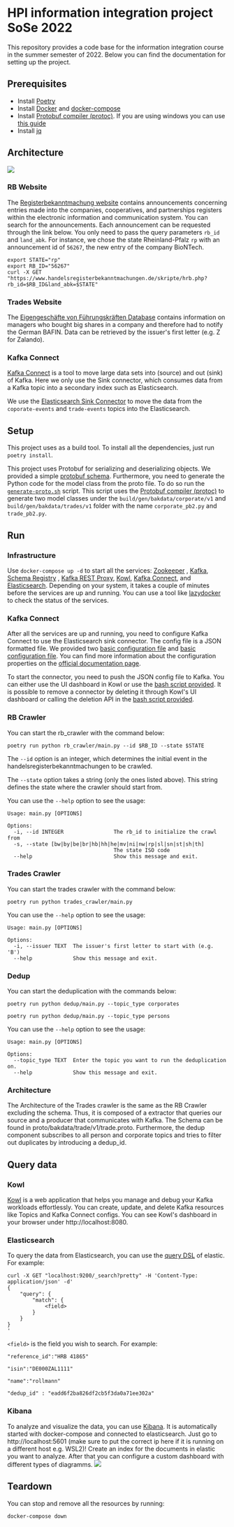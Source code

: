 # HPI information integration project SoSe 2022

This repository provides a code base for the information integration course in the summer semester of 2022. Below you
can find the documentation for setting up the project.

## Prerequisites

- Install [Poetry](https://python-poetry.org/docs/#installation)
- Install [Docker](https://docs.docker.com/get-docker/) and [docker-compose](https://docs.docker.com/compose/install/)
- Install [Protobuf compiler (protoc)](https://grpc.io/docs/protoc-installation/). If you are using windows you can
  use [this guide](https://www.geeksforgeeks.org/how-to-install-protocol-buffers-on-windows/)
- Install [jq](https://stedolan.github.io/jq/download/)

## Architecture
![](architecture.png)

### RB Website

The [Registerbekanntmachung website](https://www.handelsregisterbekanntmachungen.de/index.php?aktion=suche) contains
announcements concerning entries made into the companies, cooperatives, and
partnerships registers within the electronic information and communication system. You can search for the announcements.
Each announcement can be requested through the link below. You only need to pass the query parameters `rb_id`
and `land_abk`. For instance, we chose the state Rheinland-Pfalz `rp` with an announcement id of `56267`, the
new entry of the company BioNTech.

```shell
export STATE="rp" 
export RB_ID="56267"
curl -X GET  "https://www.handelsregisterbekanntmachungen.de/skripte/hrb.php?rb_id=$RB_ID&land_abk=$STATE"
```

### Trades Website

The [Eigengeschäfte von Führungskräften Database](https://portal.mvp.bafin.de/database/DealingsInfo/) contains information on managers who bought big
shares in a company and therefore had to notify the German BAFIN. Data can be retrieved by the issuer's first letter (e.g. Z for Zalando).

### Kafka Connect

[Kafka Connect](https://docs.confluent.io/platform/current/connect/index.html) is a tool to move large data sets into
(source) and out (sink) of Kafka.
Here we only use the Sink connector, which consumes data from a Kafka topic into a secondary index such as
Elasticsearch.

We use the [Elasticsearch Sink Connector](https://docs.confluent.io/kafka-connect-elasticsearch/current/overview.html)
to move the data from the `coporate-events` and `trade-events` topics into the Elasticsearch.

## Setup

This project uses [ ](https://python-poetry.org/) as a build tool.
To install all the dependencies, just run `poetry install`.

This project uses Protobuf for serializing and deserializing objects. We provided a
simple [protobuf schema](./proto/bakdata/corporate/v1/corporate.proto).
Furthermore, you need to generate the Python code for the model class from the proto file.
To do so run the [`generate-proto.sh`](./generate-proto.sh) script.
This script uses the [Protobuf compiler (protoc)](https://grpc.io/docs/protoc-installation/) to generate two model classes
under the `build/gen/bakdata/corporate/v1` and `build/gen/bakdata/trades/v1` folder
with the name `corporate_pb2.py` and `trade_pb2.py`.

## Run

### Infrastructure

Use `docker-compose up -d` to start all the services: [Zookeeper](https://zookeeper.apache.org/)
, [Kafka](https://kafka.apache.org/), [Schema
Registry](https://docs.confluent.io/platform/current/schema-registry/index.html)
, [Kafka REST Proxy]((https://github.com/confluentinc/kafka-rest)), [Kowl](https://github.com/redpanda-data/kowl),
[Kafka Connect](https://docs.confluent.io/platform/current/connect/index.html),
and [Elasticsearch](https://www.elastic.co/elasticsearch/). Depending on your system, it takes a couple of minutes
before the services are up and running. You can use a tool
like [lazydocker](https://github.com/jesseduffield/lazydocker)
to check the status of the services.

### Kafka Connect

After all the services are up and running, you need to configure Kafka Connect to use the Elasticsearch sink connector.
The config file is a JSON formatted file. We provided two [basic configuration file](./connect/elastic-sink-corporates.json) and [basic configuration file](./connect/elastic-sink-trades.json).
You can find more information about the configuration properties on
the [official documentation page](https://docs.confluent.io/kafka-connect-elasticsearch/current/overview.html).

To start the connector, you need to push the JSON config file to Kafka. You can either use the UI dashboard in Kowl or
use the [bash script provided](./connect/push-config.sh). It is possible to remove a connector by deleting it
through Kowl's UI dashboard or calling the deletion API in the [bash script provided](./connect/delete-config.sh).

### RB Crawler

You can start the rb_crawler with the command below:

```shell
poetry run python rb_crawler/main.py --id $RB_ID --state $STATE
```

The `--id` option is an integer, which determines the initial event in the handelsregisterbekanntmachungen to be
crawled.

The `--state` option takes a string (only the ones listed above). This string defines the state where the crawler should
start from.

You can use the `--help` option to see the usage:

```
Usage: main.py [OPTIONS]

Options:
  -i, --id INTEGER                The rb_id to initialize the crawl from
  -s, --state [bw|by|be|br|hb|hh|he|mv|ni|nw|rp|sl|sn|st|sh|th]
                                  The state ISO code
  --help                          Show this message and exit.
```

### Trades Crawler

You can start the trades crawler with the command below:

```shell
poetry run python trades_crawler/main.py
```

You can use the `--help` option to see the usage:

```
Usage: main.py [OPTIONS]

Options:
  -i, --issuer TEXT  The issuer's first letter to start with (e.g. 'B')
  --help             Show this message and exit.
```

### Dedup

You can start the deduplication with the commands below:

```shell
poetry run python dedup/main.py --topic_type corporates
```
```shell
poetry run python dedup/main.py --topic_type persons
```

You can use the `--help` option to see the usage:

```
Usage: main.py [OPTIONS]

Options:
  --topic_type TEXT  Enter the topic you want to run the deduplication on.
  --help             Show this message and exit.
```

### Architecture

The Architecture of the Trades crawler is the same as the RB Crawler excluding the schema. Thus, it is composed of a extractor that queries our source and a producer that communicates with Kafka. The Schema can be found in proto/bakdata/trade/v1/trade.proto.
Furthermore, the dedup component subscribes to all person and corporate topics and tries to filter out duplicates by introducing a dedup_id.

## Query data

### Kowl

[Kowl](https://github.com/redpanda-data/kowl) is a web application that helps you manage and debug your Kafka workloads
effortlessly. You can create, update, and delete Kafka resources like Topics and Kafka Connect configs.
You can see Kowl's dashboard in your browser under http://localhost:8080.

### Elasticsearch

To query the data from Elasticsearch, you can use
the [query DSL](https://www.elastic.co/guide/en/elasticsearch/reference/7.17/query-dsl.html) of elastic. For example:

```shell
curl -X GET "localhost:9200/_search?pretty" -H 'Content-Type: application/json' -d'
{
    "query": {
        "match": {
            <field>
        }
    }
}
'
```

`<field>` is the field you wish to search. For example:

```
"reference_id":"HRB 41865"
```

```
"isin":"DE000ZAL1111"
```

```
"name":"rollmann"
```

```
"dedup_id" : "eadd6f2ba826df2cb5f3da0a71ee302a"
```

### Kibana

To analyze and visualize the data, you can use [Kibana](https://www.elastic.co/de/kibana/).
It is automatically started with docker-compose and connected to elasticsearch. Just go to http://localhost:5601 (make sure to put the correct ip here if it is running on a different host e.g. WSL2)!
Create an index for the documents in elastic you want to analyze. After that you can configure a custom dashboard with different types of diagramms.
![](dashboard.png)

## Teardown
You can stop and remove all the resources by running:
```shell
docker-compose down
```